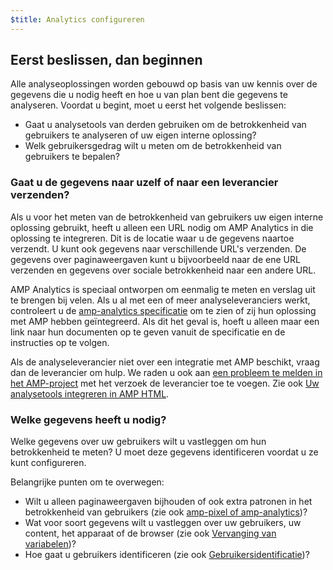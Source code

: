 ```yaml
---
$title: Analytics configureren
---
```


## Eerst beslissen, dan beginnen

Alle analyseoplossingen worden gebouwd op basis van uw kennis over de gegevens die u nodig heeft
en hoe u van plan bent die gegevens te analyseren. Voordat u begint, moet u eerst het volgende beslissen:

* Gaat u analysetools van derden gebruiken om de betrokkenheid van gebruikers te analyseren
of uw eigen interne oplossing?
* Welk gebruikersgedrag wilt u meten om de betrokkenheid van gebruikers te bepalen?

### Gaat u de gegevens naar uzelf of naar een leverancier verzenden?

Als u voor het meten van de betrokkenheid van gebruikers uw eigen interne oplossing gebruikt,
heeft u alleen een URL nodig om AMP Analytics in die oplossing te integreren.
Dit is de locatie waar u de gegevens naartoe verzendt.
U kunt ook gegevens naar verschillende URL's verzenden.
De gegevens over paginaweergaven kunt u bijvoorbeeld naar de ene URL verzenden
en gegevens over sociale betrokkenheid naar een andere URL.

AMP Analytics is speciaal ontworpen om eenmalig te meten en verslag uit te brengen bij velen.
Als u al met een of meer analyseleveranciers werkt,
controleert u de
[amp-analytics specificatie](/docs/reference/extended/amp-analytics.html)
om te zien of zij hun oplossing met AMP hebben geïntegreerd.
Als dit het geval is, hoeft u alleen maar een link naar hun documenten op te geven vanuit de specificatie
en de instructies op te volgen.

Als de analyseleverancier niet over een integratie met AMP beschikt,
vraag dan de leverancier om hulp.
We raden u ook aan [een probleem te melden in het AMP-project](https://github.com/ampproject/amphtml/issues/new)
met het verzoek de leverancier toe te voegen.
Zie ook
[Uw analysetools integreren in AMP HTML](https://github.com/ampproject/amphtml/blob/master/extensions/amp-analytics/integrating-analytics.md).

### Welke gegevens heeft u nodig?

Welke gegevens over uw gebruikers wilt u vastleggen om hun betrokkenheid te meten?
U moet deze gegevens identificeren voordat u ze kunt configureren.

Belangrijke punten om te overwegen:

* Wilt u alleen paginaweergaven bijhouden of ook extra patronen in het betrokkenheid van gebruikers
(zie ook [amp-pixel of amp-analytics](/docs/guides/analytics/analytics_basics.html#use-amp-pixel-or-amp-analytics))?
* Wat voor soort gegevens wilt u vastleggen over uw gebruikers, uw content,
het apparaat of de browser (zie ook [Vervanging van variabelen](/docs/guides/analytics/analytics_basics.html#variable-substition))?
* Hoe gaat u gebruikers identificeren (zie ook [Gebruikersidentificatie](/docs/guides/analytics/analytics_basics.html#user-identification))?
